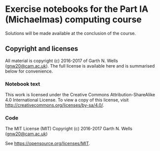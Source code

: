 # Exercise notebooks for the Part IA (Michaelmas) computing course

Solutions will be made available at the conclusion of the course.

## Copyright and licenses

All material is copyright (c) 2016-2017 of Garth N. Wells
(gnw20@cam.ac.uk). The full license is available here and is
summarised below for convenience.

### Notebook text

This work is licensed under the Creative Commons
Attribution-ShareAlike 4.0 International License. To view a copy of
this license, visit http://creativecommons.org/licenses/by-sa/4.0/.

### Code

The MIT License (MIT) Copyright (c) 2016-2017 Garth N. Wells
(gnw20@cam.ac.uk)

See https://opensource.org/licenses/MIT.
